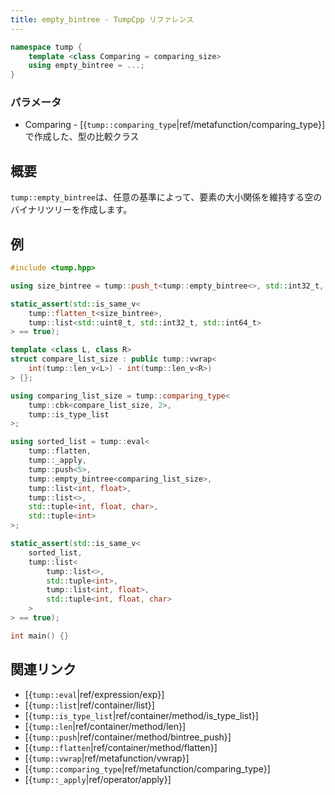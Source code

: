 ```yaml
---
title: empty_bintree - TumpCpp リファレンス
---
```


```cpp
namespace tump {
    template <class Comparing = comparing_size>
    using empty_bintree = ...;
}
```

### パラメータ

- Comparing - [{`tump::comparing_type`|ref/metafunction/comparing_type}]で作成した、型の比較クラス

## 概要

`tump::empty_bintree`は、任意の基準によって、要素の大小関係を維持する空のバイナリツリーを作成します。

## 例

```cpp
#include <tump.hpp>

using size_bintree = tump::push_t<tump::empty_bintree<>, std::int32_t, std::uint8_t, std::int64_t>;

static_assert(std::is_same_v<
    tump::flatten_t<size_bintree>,
    tump::list<std::uint8_t, std::int32_t, std::int64_t>
> == true);

template <class L, class R>
struct compare_list_size : public tump::vwrap<
    int(tump::len_v<L>) - int(tump::len_v<R>)
> {};

using comparing_list_size = tump::comparing_type<
    tump::cbk<compare_list_size, 2>,
    tump::is_type_list
>;

using sorted_list = tump::eval<
    tump::flatten,
    tump::_apply,
    tump::push<5>,
    tump::empty_bintree<comparing_list_size>,
    tump::list<int, float>,
    tump::list<>,
    std::tuple<int, float, char>,
    std::tuple<int>
>;

static_assert(std::is_same_v<
    sorted_list,
    tump::list<
        tump::list<>,
        std::tuple<int>,
        tump::list<int, float>,
        std::tuple<int, float, char>
    >
> == true);

int main() {}
```

## 関連リンク

- [{`tump::eval`|ref/expression/exp}]
- [{`tump::list`|ref/container/list}]
- [{`tump::is_type_list`|ref/container/method/is_type_list}]
- [{`tump::len`|ref/container/method/len}]
- [{`tump::push`|ref/container/method/bintree_push}]
- [{`tump::flatten`|ref/container/method/flatten}]
- [{`tump::vwrap`|ref/metafunction/vwrap}]
- [{`tump::comparing_type`|ref/metafunction/comparing_type}]
- [{`tump::_apply`|ref/operator/apply}]
